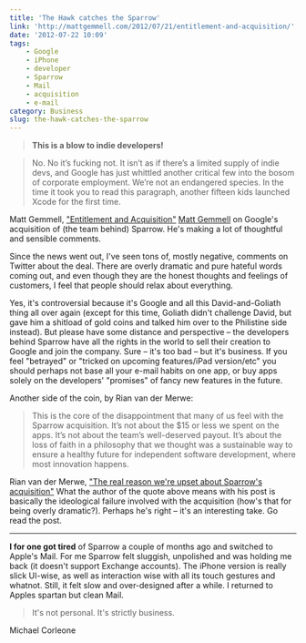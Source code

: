 ```yaml
---
title: 'The Hawk catches the Sparrow'
link: 'http://mattgemmell.com/2012/07/21/entitlement-and-acquisition/'
date: '2012-07-22 10:09'
tags:
    - Google
    - iPhone
    - developer
    - Sparrow
    - Mail
    - acquisition
    - e-mail
category: Business
slug: the-hawk-catches-the-sparrow
---
```


>

> **This is a blow to indie developers!**

> No. No it’s fucking not. It isn’t as if there’s a limited supply of indie devs, and Google has just whittled another critical few into the bosom of corporate employment. We’re not an endangered species. In the time it took you to read this paragraph, another fifteen kids launched Xcode for the first time.

Matt Gemmell, ["Entitlement and Acquisition"](http://mattgemmell.com/2012/07/21/entitlement-and-acquisition/)
[Matt Gemmell](http://mattgemmell.com/2012/07/21/entitlement-and-acquisition/) on Google's acquisition of (the team behind) Sparrow. He's making a lot of thoughtful and sensible comments.  Since the news went out, I've seen tons of, mostly negative, comments on Twitter about the deal. There are overly dramatic and pure hateful words coming out, and even though they are the honest thoughts and feelings of customers, I feel that people should relax about everything.   Yes, it's controversial because it's Google and all this David-and-Goliath thing all over again (except for this time, Goliath didn't challenge David, but gave him a shitload of gold coins and talked him over to the Philistine side instead). But please have some distance and perspective – the developers behind Sparrow have all the rights in the world to sell their creation to Google and join the company. Sure – it's too bad – but it's business. If you feel "betrayed" or "tricked on upcoming features/iPad version/etc" you should perhaps not base all your e-mail habits on one app, or buy apps solely on the developers' "promises" of fancy new features in the future.  Another side of the coin, by Rian van der Merwe:  >

> This is the core of the disappointment that many of us feel with the Sparrow acquisition. It’s not about the $15 or less we spent on the apps. It’s not about the team’s well-deserved payout. It’s about the loss of faith in a philosophy that we thought was a sustainable way to ensure a healthy future for independent software development, where most innovation happens.

Rian van der Merwe, ["The real reason we're upset about Sparrow's acquisition"](http://www.elezea.com/2012/07/sparrow-google-acquisition/)
What the author of the quote above means with his post is basically the ideological failure involved with the acquisition (how's that for being overly dramatic?). Perhaps he's right – it's an interesting take. Go read the post.
* * *
**I for one got tired** of Sparrow a couple of months ago and switched to Apple's Mail. For me Sparrow felt sluggish, unpolished and was holding me back (it doesn't support Exchange accounts). The iPhone version is really slick UI-wise, as well as interaction wise with all its touch gestures and whatnot. Still, it felt slow and over-designed after a while. I returned to Apples spartan but clean Mail.   >

> It's not personal. It's strictly business.

Michael Corleone

